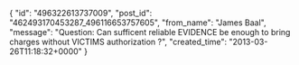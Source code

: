  {
   "id": "496322613737009",
   "post_id": "462493170453287_496116653757605",
   "from_name": "James Baal",
   "message": "Question: Can sufficent reliable  EVIDENCE be enough to bring charges without VICTIMS authorization ?",
   "created_time": "2013-03-26T11:18:32+0000"
 }
